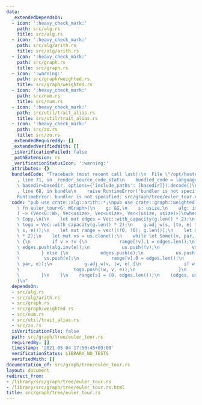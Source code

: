 ```yaml
---
data:
  _extendedDependsOn:
  - icon: ':heavy_check_mark:'
    path: src/alg.rs
    title: src/alg.rs
  - icon: ':heavy_check_mark:'
    path: src/alg/arith.rs
    title: src/alg/arith.rs
  - icon: ':heavy_check_mark:'
    path: src/graph.rs
    title: src/graph.rs
  - icon: ':warning:'
    path: src/graph/weighted.rs
    title: src/graph/weighted.rs
  - icon: ':heavy_check_mark:'
    path: src/num.rs
    title: src/num.rs
  - icon: ':heavy_check_mark:'
    path: src/util/trait_alias.rs
    title: src/util/trait_alias.rs
  - icon: ':heavy_check_mark:'
    path: src/zo.rs
    title: src/zo.rs
  _extendedRequiredBy: []
  _extendedVerifiedWith: []
  _isVerificationFailed: false
  _pathExtension: rs
  _verificationStatusIcon: ':warning:'
  attributes: {}
  bundledCode: "Traceback (most recent call last):\n  File \"/opt/hostedtoolcache/Python/3.9.4/x64/lib/python3.9/site-packages/onlinejudge_verify/documentation/build.py\"\
    , line 71, in _render_source_code_stat\n    bundled_code = language.bundle(stat.path,\
    \ basedir=basedir, options={'include_paths': [basedir]}).decode()\n  File \"/opt/hostedtoolcache/Python/3.9.4/x64/lib/python3.9/site-packages/onlinejudge_verify/languages/user_defined.py\"\
    , line 68, in bundle\n    raise RuntimeError('bundler is not specified: {}'.format(path.as_posix()))\n\
    RuntimeError: bundler is not specified: src/graph/tree/euler_tour.rs\n"
  code: "pub use crate::alg::arith::*;\npub use crate::graph::weighted::*;\n\npub\
    \ fn euler_tour<G: WGraph>(\n    g: &G,\n    s: usize,\n    alg: impl Group<G::W>,\n\
    ) -> (Vec<G::W>, Vec<usize>, Vec<usize>, Vec<(usize, usize)>)\nwhere\n    G::W:\
    \ Copy,\n{\n    let mut edges = Vec::with_capacity(g.len() * 2);\n    let mut\
    \ togo = Vec::with_capacity(g.len() * 2);\n    g.adj_w(s, |to, e| togo.push((to,\
    \ s, e)));\n    let mut range = vec![(!0, !0); g.len()];\n    let mut us = Vec::with_capacity(g.len()\
    \ * 2);\n    let mut vs = us.clone();\n    while let Some((v, par, e)) = togo.pop()\
    \ {\n        if v > !v {\n            range[!v].1 = edges.len();\n           \
    \ edges.push(alg.inv(e));\n            us.push(!v);\n            vs.push(par);\n\
    \        } else {\n            edges.push(e);\n            us.push(par);\n   \
    \         vs.push(v);\n            range[v].0 = edges.len();\n            togo.push((!v,\
    \ par, e));\n            g.adj_w(v, |w, e| {\n                if w != par {\n\
    \                    togo.push((w, v, e));\n                }\n            });\n\
    \        }\n    }\n    range[s] = (0, edges.len());\n    (edges, us, vs, range)\n\
    }\n"
  dependsOn:
  - src/alg.rs
  - src/alg/arith.rs
  - src/graph.rs
  - src/graph/weighted.rs
  - src/num.rs
  - src/util/trait_alias.rs
  - src/zo.rs
  isVerificationFile: false
  path: src/graph/tree/euler_tour.rs
  requiredBy: []
  timestamp: '2021-05-04 17:50:45+09:00'
  verificationStatus: LIBRARY_NO_TESTS
  verifiedWith: []
documentation_of: src/graph/tree/euler_tour.rs
layout: document
redirect_from:
- /library/src/graph/tree/euler_tour.rs
- /library/src/graph/tree/euler_tour.rs.html
title: src/graph/tree/euler_tour.rs
---
```

